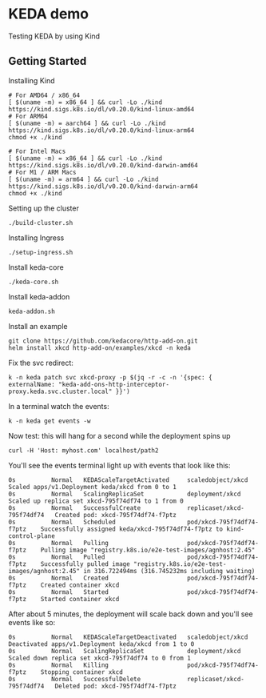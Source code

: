 # KEDA demo

Testing KEDA by using Kind

## Getting Started

Installing Kind

```
# For AMD64 / x86_64
[ $(uname -m) = x86_64 ] && curl -Lo ./kind https://kind.sigs.k8s.io/dl/v0.20.0/kind-linux-amd64
# For ARM64
[ $(uname -m) = aarch64 ] && curl -Lo ./kind https://kind.sigs.k8s.io/dl/v0.20.0/kind-linux-arm64
chmod +x ./kind

# For Intel Macs
[ $(uname -m) = x86_64 ] && curl -Lo ./kind https://kind.sigs.k8s.io/dl/v0.20.0/kind-darwin-amd64
# For M1 / ARM Macs
[ $(uname -m) = arm64 ] && curl -Lo ./kind https://kind.sigs.k8s.io/dl/v0.20.0/kind-darwin-arm64
chmod +x ./kind
```

Setting up the cluster

```
./build-cluster.sh
```

Installing Ingress

```
./setup-ingress.sh
```

Install keda-core

```
./keda-core.sh
```

Install keda-addon

```
keda-addon.sh
```

Install an example

```
git clone https://github.com/kedacore/http-add-on.git
helm install xkcd http-add-on/examples/xkcd -n keda
```

Fix the svc redirect:
```
k -n keda patch svc xkcd-proxy -p $(jq -r -c -n '{spec: { externalName: "keda-add-ons-http-interceptor-proxy.keda.svc.cluster.local" }}')
```

In a terminal watch the events:
```
k -n keda get events -w
```

Now test: this will hang for a second while the deployment spins up
```
curl -H 'Host: myhost.com' localhost/path2
```

You'll see the events terminal light up with events that look like this:
```
0s          Normal   KEDAScaleTargetActivated     scaledobject/xkcd            Scaled apps/v1.Deployment keda/xkcd from 0 to 1
0s          Normal   ScalingReplicaSet            deployment/xkcd              Scaled up replica set xkcd-795f74df74 to 1 from 0
0s          Normal   SuccessfulCreate             replicaset/xkcd-795f74df74   Created pod: xkcd-795f74df74-f7ptz
0s          Normal   Scheduled                    pod/xkcd-795f74df74-f7ptz    Successfully assigned keda/xkcd-795f74df74-f7ptz to kind-control-plane
0s          Normal   Pulling                      pod/xkcd-795f74df74-f7ptz    Pulling image "registry.k8s.io/e2e-test-images/agnhost:2.45"
0s          Normal   Pulled                       pod/xkcd-795f74df74-f7ptz    Successfully pulled image "registry.k8s.io/e2e-test-images/agnhost:2.45" in 316.722494ms (316.745232ms including waiting)
0s          Normal   Created                      pod/xkcd-795f74df74-f7ptz    Created container xkcd
0s          Normal   Started                      pod/xkcd-795f74df74-f7ptz    Started container xkcd
```

After about 5 minutes, the deployment will scale back down and you'll see events like so:
```
0s          Normal   KEDAScaleTargetDeactivated   scaledobject/xkcd            Deactivated apps/v1.Deployment keda/xkcd from 1 to 0
0s          Normal   ScalingReplicaSet            deployment/xkcd              Scaled down replica set xkcd-795f74df74 to 0 from 1
0s          Normal   Killing                      pod/xkcd-795f74df74-f7ptz    Stopping container xkcd
0s          Normal   SuccessfulDelete             replicaset/xkcd-795f74df74   Deleted pod: xkcd-795f74df74-f7ptz
```
